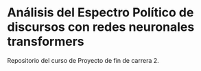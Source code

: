 # Análisis del Espectro Político de discursos con redes neuronales transformers

Repositorio del curso de Proyecto de fin de carrera 2.
